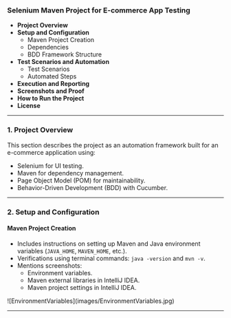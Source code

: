<h3>
  <strong>Selenium Maven Project for E-commerce App Testing</strong>
</h3>
<ul>
  <li>
    <strong>Project Overview</strong>
  </li>
  <li><strong>Setup and Configuration</strong>
<ul>
  <li>Maven Project Creation</li>
  <li>Dependencies</li>
  <li>BDD Framework Structure</li>
</ul>
  </li>
  <li><strong>Test Scenarios and Automation</strong>
    <ul>
      <li>Test Scenarios</li>
      <li>Automated Steps</li>
    </ul>
  </li>
  <li><strong>Execution and Reporting</strong></li>
  <li><strong>Screenshots and Proof</strong></li>
  <li><strong>How to Run the Project</strong></li>
  <li><strong>License</strong></li>
</ul>
<hr>
<h3><strong>1. Project Overview</strong></h3>
<p>This section describes the project as an automation framework built for an e-commerce application using:</p>
<ul>
  <li>Selenium for UI testing.</li><li>Maven for dependency management.</li>
  <li>Page Object Model (POM) for maintainability.</li>
  <li>Behavior-Driven Development (BDD) with Cucumber.</li>
</ul>
<hr>
<h3><strong>2. Setup and Configuration</strong></h3>
<h4><strong>Maven Project Creation</strong></h4>
<ul>
  <li>Includes instructions on setting up Maven and Java environment variables (<code>JAVA_HOME</code>, <code>MAVEN_HOME</code>, etc.).</li>
  <li>Verifications using terminal commands: <code>java -version</code> and <code>mvn -v</code>.</li>
  <li>Mentions screenshots:<ul><li>Environment variables.</li>
    <li>Maven external libraries in IntelliJ IDEA.</li>
    <li>Maven project settings in IntelliJ IDEA.</li>
  </ul>
  </li>
</ul>
![EnvironmentVariables](images/EnvironmentVariables.jpg)
<hr>














